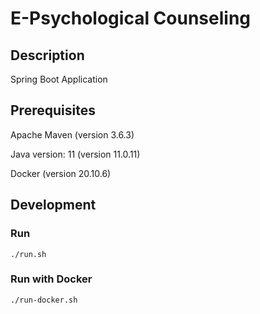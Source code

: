# E-Psychological Counseling

## Description
Spring Boot Application

## Prerequisites
Apache Maven (version 3.6.3)

Java version: 11 (version 11.0.11)

Docker (version 20.10.6)

## Development

### Run 
`./run.sh`

### Run with Docker
`./run-docker.sh`
